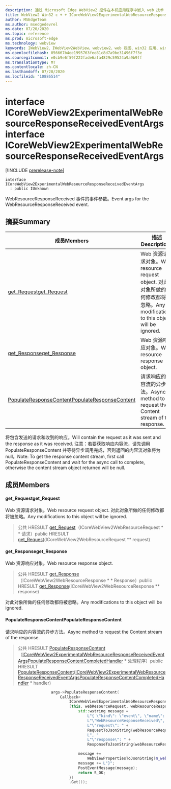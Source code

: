 ```yaml
---
description: 通过 Microsoft Edge WebView2 控件在本机应用程序中嵌入 web 技术（HTML、CSS 和 JavaScript）
title: WebView2 Win32 c + + ICoreWebView2ExperimentalWebResourceResponseReceivedEventArgs
author: MSEdgeTeam
ms.author: msedgedevrel
ms.date: 07/20/2020
ms.topic: reference
ms.prod: microsoft-edge
ms.technology: webview
keywords: IWebView2、IWebView2WebView、webview2、web 视图、win32 应用、win32、edge、ICoreWebView2、ICoreWebView2Controller、浏览器控件、边缘 html、ICoreWebView2ExperimentalWebResourceResponseReceivedEventArgs
ms.openlocfilehash: 056667b4ee1995763fee81c8d7a9be31496f7f3e
ms.sourcegitcommit: e0cb9e6f59f222fade6afa4829c59524a9a9b9ff
ms.translationtype: MT
ms.contentlocale: zh-CN
ms.lasthandoff: 07/20/2020
ms.locfileid: "10886514"
---
```

# <span data-ttu-id="ab255-104">interface ICoreWebView2ExperimentalWebResourceResponseReceivedEventArgs</span><span class="sxs-lookup"><span data-stu-id="ab255-104">interface ICoreWebView2ExperimentalWebResourceResponseReceivedEventArgs</span></span> 

[!INCLUDE [prerelease-note](../../includes/prerelease-note.md)]

```
interface ICoreWebView2ExperimentalWebResourceResponseReceivedEventArgs
  : public IUnknown
```

<span data-ttu-id="ab255-105">WebResourceResponseReceived 事件的事件参数。</span><span class="sxs-lookup"><span data-stu-id="ab255-105">Event args for the WebResourceResponseReceived event.</span></span>

## <span data-ttu-id="ab255-106">摘要</span><span class="sxs-lookup"><span data-stu-id="ab255-106">Summary</span></span>

 <span data-ttu-id="ab255-107">成员</span><span class="sxs-lookup"><span data-stu-id="ab255-107">Members</span></span>                        | <span data-ttu-id="ab255-108">描述</span><span class="sxs-lookup"><span data-stu-id="ab255-108">Descriptions</span></span>
--------------------------------|---------------------------------------------
[<span data-ttu-id="ab255-109">get_Request</span><span class="sxs-lookup"><span data-stu-id="ab255-109">get_Request</span></span>](#get_request) | <span data-ttu-id="ab255-110">Web 资源请求对象。</span><span class="sxs-lookup"><span data-stu-id="ab255-110">Web resource request object.</span></span> <span data-ttu-id="ab255-111">对此对象所做的任何修改都将被忽略。</span><span class="sxs-lookup"><span data-stu-id="ab255-111">Any modifications to this object will be ignored.</span></span>
[<span data-ttu-id="ab255-112">get_Response</span><span class="sxs-lookup"><span data-stu-id="ab255-112">get_Response</span></span>](#get_response) | <span data-ttu-id="ab255-113">Web 资源响应对象。</span><span class="sxs-lookup"><span data-stu-id="ab255-113">Web resource response object.</span></span>
[<span data-ttu-id="ab255-114">PopulateResponseContent</span><span class="sxs-lookup"><span data-stu-id="ab255-114">PopulateResponseContent</span></span>](#populateresponsecontent) | <span data-ttu-id="ab255-115">请求响应的内容流的异步方法。</span><span class="sxs-lookup"><span data-stu-id="ab255-115">Async method to request the Content stream of the response.</span></span>

<span data-ttu-id="ab255-116">将包含发送的请求和收到的响应。</span><span class="sxs-lookup"><span data-stu-id="ab255-116">Will contain the request as it was sent and the response as it was received.</span></span> <span data-ttu-id="ab255-117">注意：若要获取响应内容流，请先调用 PopulateResponseContent 并等待异步调用完成，否则返回的内容流对象将为 null。</span><span class="sxs-lookup"><span data-stu-id="ab255-117">Note: To get the response content stream, first call PopulateResponseContent and wait for the async call to complete, otherwise the content stream object returned will be null.</span></span>

## <span data-ttu-id="ab255-118">成员</span><span class="sxs-lookup"><span data-stu-id="ab255-118">Members</span></span>

#### <span data-ttu-id="ab255-119">get_Request</span><span class="sxs-lookup"><span data-stu-id="ab255-119">get_Request</span></span> 

<span data-ttu-id="ab255-120">Web 资源请求对象。</span><span class="sxs-lookup"><span data-stu-id="ab255-120">Web resource request object.</span></span> <span data-ttu-id="ab255-121">对此对象所做的任何修改都将被忽略。</span><span class="sxs-lookup"><span data-stu-id="ab255-121">Any modifications to this object will be ignored.</span></span>

> <span data-ttu-id="ab255-122">公共 HRESULT [get_Request](#get_request)（ICoreWebView2WebResourceRequest \* \* 请求）</span><span class="sxs-lookup"><span data-stu-id="ab255-122">public HRESULT [get_Request](#get_request)(ICoreWebView2WebResourceRequest \*\* request)</span></span>

#### <span data-ttu-id="ab255-123">get_Response</span><span class="sxs-lookup"><span data-stu-id="ab255-123">get_Response</span></span> 

<span data-ttu-id="ab255-124">Web 资源响应对象。</span><span class="sxs-lookup"><span data-stu-id="ab255-124">Web resource response object.</span></span>

> <span data-ttu-id="ab255-125">公共 HRESULT [get_Response](#get_response)（ICoreWebView2WebResourceResponse \* \* Response）</span><span class="sxs-lookup"><span data-stu-id="ab255-125">public HRESULT [get_Response](#get_response)(ICoreWebView2WebResourceResponse \*\* response)</span></span>

<span data-ttu-id="ab255-126">对此对象所做的任何修改都将被忽略。</span><span class="sxs-lookup"><span data-stu-id="ab255-126">Any modifications to this object will be ignored.</span></span>

#### <span data-ttu-id="ab255-127">PopulateResponseContent</span><span class="sxs-lookup"><span data-stu-id="ab255-127">PopulateResponseContent</span></span> 

<span data-ttu-id="ab255-128">请求响应的内容流的异步方法。</span><span class="sxs-lookup"><span data-stu-id="ab255-128">Async method to request the Content stream of the response.</span></span>

> <span data-ttu-id="ab255-129">公共 HRESULT [PopulateResponseContent](#populateresponsecontent)（[ICoreWebView2ExperimentalWebResourceResponseReceivedEventArgsPopulateResponseContentCompletedHandler](icorewebview2experimentalwebresourceresponsereceivedeventargspopulateresponsecontentcompletedhandler.md) \* 处理程序）</span><span class="sxs-lookup"><span data-stu-id="ab255-129">public HRESULT [PopulateResponseContent](#populateresponsecontent)([ICoreWebView2ExperimentalWebResourceResponseReceivedEventArgsPopulateResponseContentCompletedHandler](icorewebview2experimentalwebresourceresponsereceivedeventargspopulateresponsecontentcompletedhandler.md) \* handler)</span></span>

```cpp
                    args->PopulateResponseContent(
                        Callback<
                            ICoreWebView2ExperimentalWebResourceResponseReceivedEventArgsPopulateResponseContentCompletedHandler>(
                            [this, webResourceRequest, webResourceResponse](HRESULT result) {
                                std::wstring message =
                                    L"{ \"kind\": \"event\", \"name\": "
                                    L"\"WebResourceResponseReceived\", \"args\": {"
                                    L"\"request\": " +
                                    RequestToJsonString(webResourceRequest.get()) +
                                    L", "
                                    L"\"response\": " +
                                    ResponseToJsonString(webResourceResponse.get()) + L"}";

                                message +=
                                    WebViewPropertiesToJsonString(m_webviewEventSource.get());
                                message += L"}";
                                PostEventMessage(message);
                                return S_OK;
                            })
                            .Get());
```

